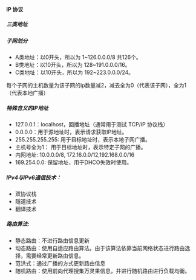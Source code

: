 #### IP 协议

##### 三类地址

##### 子网划分

- A类地址：以0开头，所以为 1~126.0.0.0/8 共126个。
- B类地址：以10开头，所以为 128~191.0.0.0/16。
- C类地址：以10开头，所以为 192~223.0.0.0/24。

每个子网的主机数量为该子网的ip数量减2，减去全为0（代表该子网），全为1（代表本地广播）

##### 特殊含义的IP地址

- 127.0.0.1：localhost，回播地址（通常用于测试 TCP/IP 协议栈）
- 0.0.0.0：用于源地址时，表示请求获取IP地址。
- 255.255.255.255: 用于目标地址时，表示本地子网广播。
- 主机号全为1： 用于目标地址时，表示特定子网的广播。
- 内网地址: 10.0.0.0/8, 172.16.0.0/12,192.168.0.0/16
- 169.254.0.0: 保留地址，用于DHCO失效时使用。

##### IPv4与IPv6通信技术：

- 双协议栈
- 隧道技术
- 翻译技术

##### 路由算法:

- 静态路由：不进行路由信息更新
- 动态路由：使用自适应路由算法。由于该算法依靠当前网络状态进行路由选择，需要经常更新路由信息。
- 范洪式：通过广播的方式更新路由信息
- 随机路由：使用前向代理搜集万灵果信息，并进行随机路由进行负载均衡。
